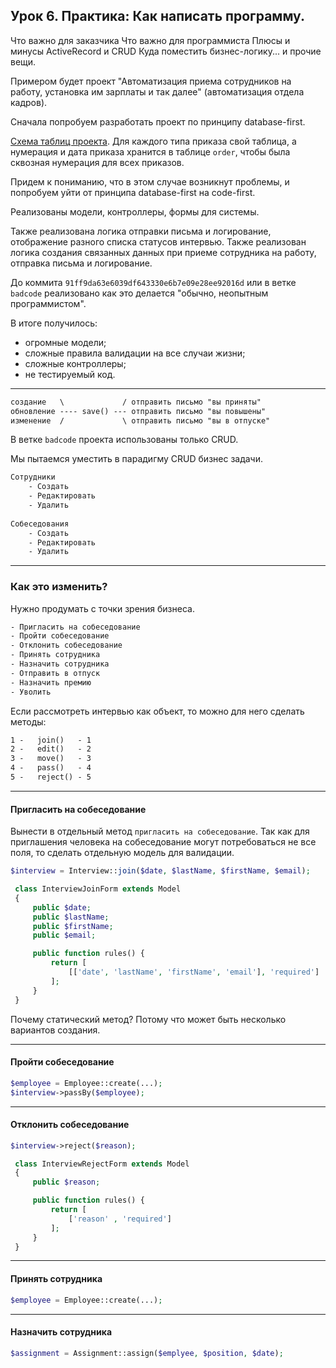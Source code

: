 ## Урок 6. Практика: Как написать программу.

Что важно для заказчика
Что важно для программиста
Плюсы и минусы ActiveRecord и CRUD
Куда поместить бизнес-логику... и прочие вещи.

Примером будет проект "Автоматизация приема сотрудников на работу, установка
им зарплаты и так далее" (автоматизация отдела кадров).

Сначала попробуем разработать проект по принципу database-first.

[Схема таблиц проекта](db_schema.md). Для каждого типа приказа свой таблица,
а нумерация и дата приказа хранится в таблице `order`, чтобы была сквозная
нумерация для всех приказов.

Придем к пониманию, что в этом случае возникнут проблемы, и попробуем уйти
от принципа database-first на code-first.

Реализованы модели, контроллеры, формы для системы.

Также реализована логика отправки письма и логирование, отображение разного списка статусов интервью.
Также реализован логика создания связанных данных при приеме сотрудника на работу, отправка письма и логирование.


До коммита `91ff9da63e6039df643330e6b7e09e28ee92016d` или в ветке `badcode` реализовано как это делается "обычно, 
неопытным программистом".

В итоге получилось:
- огромные модели;
- сложные правила валидации на все случаи жизни;
- сложные контроллеры;
- не тестируемый код.

___


```txt
создание   \             / отправить письмо "вы приняты"
обновление ---- save() --- отправить письмо "вы повышены"
изменение  /             \ отправить письмо "вы в отпуске"
```

В ветке `badcode` проекта использованы только CRUD.

Мы пытаемся уместить в парадигму CRUD бизнес задачи.
```txt
Сотрудники
    - Создать
    - Редактировать
    - Удалить
    
Собеседования
    - Создать
    - Редактировать
    - Удалить
```

___
### Как это изменить?
Нужно продумать с точки зрения бизнеса.
```txt
- Пригласить на собеседование
- Пройти собеседование
- Отклонить собеседование
- Принять сотрудника
- Назначить сотрудника
- Отправить в отпуск
- Назначить премию
- Уволить
```

Если рассмотреть интервью как объект, то можно для него сделать методы:
```txt
1 -   join()   - 1
2 -   edit()   - 2
3 -   move()   - 3
4 -   pass()   - 4
5 -   reject() - 5
```
___

#### Пригласить на собеседование
Вынести в отдельный метод `пригласить на собеседование`. Так как для приглашения человека на
собеседование могут потребоваться не все поля, то сделать отдельную модель для валидации.
```php
$interview = Interview::join($date, $lastName, $firstName, $email);

 class InterviewJoinForm extends Model
 {
     public $date;
     public $lastName;
     public $firstName;
     public $email;

     public function rules() {
         return [
             [['date', 'lastName', 'firstName', 'email'], 'required']
         ];
     }
 }
```

Почему статический метод? Потому что может быть несколько вариантов создания.
___
#### Пройти собеседование
```php
$employee = Employee::create(...);
$interview->passBy($employee);
```


___
#### Отклонить собеседование
```php
$interview->reject($reason);

 class InterviewRejectForm extends Model
 {
     public $reason;

     public function rules() {
         return [
             ['reason' , 'required']
         ];
     }
 }
```

___
#### Принять сотрудника
```php
$employee = Employee::create(...);
```
___
#### Назначить сотрудника
```php
$assignment = Assignment::assign($emplyee, $position, $date);
```


























